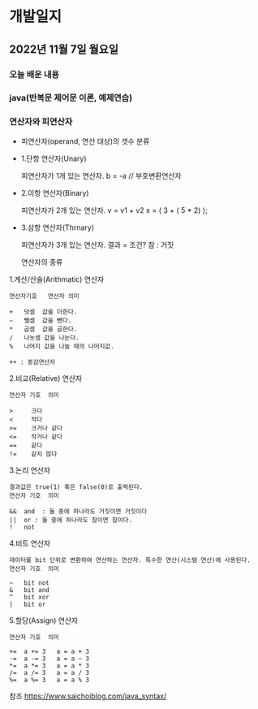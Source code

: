 # 개발일지
## 2022년 11월 7일 월요일
### 오늘 배운 내용
### java(반복문 제어문 이론, 예제연습)
    
    
### 연산자와 피연산자

- 피연산자(operand, 연산 대상)의 갯수 분류
- 1.단항 연산자(Unary)

  피연산자가 1개 있는 연산자.
  b = -a // 부호변환연산자
  
- 2.이항 연산자(Binary)

  피연산자가 2개 있는 연산자.
  v = v1 + v2
  x = ( 3 + ( 5 * 2) );
  
- 3.삼항 연산자(Thrnary)

  피연산자가 3개 있는 연산자.
  결과 = 조건? 참 : 거짓
  
  연산자의 종류

1.계산/산술(Arithmatic) 연산자

	연산자기호	연산자	의미
	
	+	덧셈	값을 더한다.
	–	뺄셈	값을 뺀다.
	*	곱셈	값을 곱한다.
	/	나눗셈	값을 나눈다.
	%	나머지	값을 나눌 때의 나머지값.
	
	++ : 증감연산자
	
2.비교(Relative) 연산자

	연산자 기호	의미
	
	>	  크다
	<	  작다
	>=	  크거나 같다
	<=	  작거나 같다
	==	  같다
	!=	  같지 않다
	
3.논리 연산자

	결과값은 true(1) 혹은 false(0)로 출력된다.
	연산자 기호	의미
	
	&&	and  : 둘 중에 하나라도 거짓이면 거짓이다
	||	or : 둘 중에 하나라도 참이면 참이다.
	!	not
	
4.비트 연산자

	데이터를 bit 단위로 변환하여 연산하는 연산자. 특수한 연산(시스템 연산)에 사용된다.
	연산자 기호	의미
	
	~	bit not
	&	bit and
	^	bit xor
	|	bit or
	
5.할당(Assign) 연산자

	연산자 기호	의미
	
	+=	a += 3   a = a + 3
	-=	a -= 3   a = a – 3
	*=	a *= 3   a = a * 3
	/=	a /= 3   a = a / 3
	%=	a %= 3   a = a % 3
    


참조 https://www.saichoiblog.com/java_syntax/
